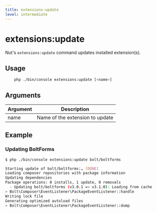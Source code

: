 ```yaml
---
title: extensions:update
level: intermediate
---
```

extensions:update
=================

Nut's `extensions:update` command updates installed extension(s).

## Usage

```bash
    php ./bin/console extensions:update [<name>]
```


## Arguments

| Argument | Description |
|----------|-------------|
| name     | Name of the extension to update


## Example

### Updating BoltForms


```bash
$ php ./bin/console extensions:update bolt/boltforms

Starting update of bolt/boltforms:… [DONE]
Loading composer repositories with package information
Updating dependencies
Package operations: 0 installs, 1 update, 0 removals
  - Updating bolt/boltforms (v3.0.1 => v3.1.0): Loading from cache
> Bolt\Composer\EventListener\PackageEventListener::handle
Writing lock file
Generating optimized autoload files
> Bolt\Composer\EventListener\PackageEventListener::dump
```

